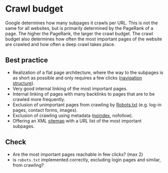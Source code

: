 # Crawl budget

Google determines how many subpages it crawls per URL. 
This is not the same for all websites, but is primarily determined by the PageRank of a page. 
The higher the PageRank, the larger the crawl budget. 
The crawl budget also determines how often the most important pages of the website are crawled and how often a deep crawl takes place.

## Best practice

* Realization of a flat page architecture, where the way to the subpages is as short as possible and only requires a few clicks ([navigation structure](navigation-structure.md)).
* Very good internal linking of the most important pages.
* Internal linking of pages with many backlinks to pages that are to be crawled more frequently.
* Exclusion of unimportant pages from crawling by [Robots.txt](robots-txt.md) (e.g. log-in pages, contact forms, images).
* Exclusion of crawling using metadata ([noindex](noindex.md), nofollow).
* Offering an XML [sitemap](sitemap.md) with a URL list of the most important subpages.

## Check

* Are the most important pages reachable in few clicks? (max 2)
* is `robots.txt` implemented correctly, excluding login pages and similar, from crawling?